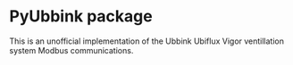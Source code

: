 # PyUbbink package #

This is an unofficial implementation of the Ubbink Ubiflux Vigor ventillation system Modbus communications.
